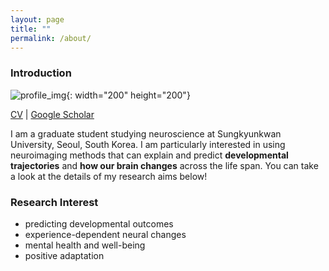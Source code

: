```yaml
---
layout: page
title: ""
permalink: /about/
---
```


### Introduction
![profile_img](https://github.com/suzanpark/suzanpark.github.io/assets/143306172/04fea881-bc64-4668-836a-4b195891d142){: width="200" height="200"}


[CV](https://drive.google.com/file/d/1DQ_z8kujKvca-ukEJAEPPUKDFYR-RjdL/view?usp=sharing) | [Google Scholar](https://scholar.google.com/citations?user=qS3zgSgAAAAJ&hl=ko&oi=sra) 


I am a graduate student studying neuroscience at Sungkyunkwan University, Seoul, South Korea. 
I am particularly interested in using neuroimaging methods that can explain and predict **developmental trajectories** and **how our brain changes** across the life span. 
You can take a look at the details of my research aims below! 


### Research Interest
- predicting developmental outcomes
- experience-dependent neural changes 
- mental health and well-being
- positive adaptation


